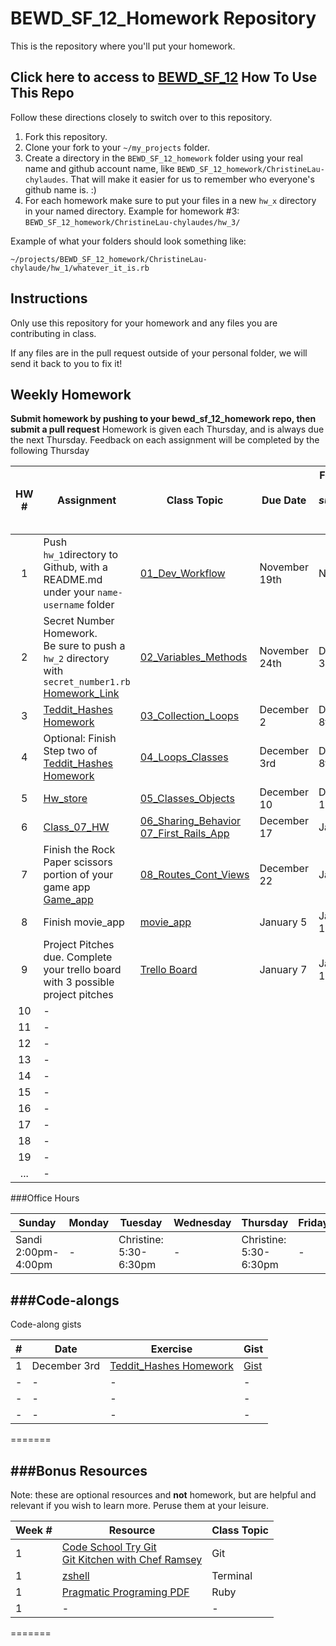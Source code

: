 # BEWD_SF_12_Homework Repository

This is the repository where you'll put your homework.

Click here to access to [BEWD_SF_12](https://github.com/kradul/bewd_sf_12)
How To Use This Repo
-----------------------

Follow these directions closely to switch over to this repository.

1. Fork this repository.
2. Clone your fork to your ```~/my_projects``` folder.
3. Create a directory in the ```BEWD_SF_12_homework``` folder using your real name and github account name, like ```BEWD_SF_12_homework/ChristineLau-chylaudes```. That will make it easier for us to remember who everyone's github name is. :)
4. For each homework make sure to put your files in a new `hw_x` directory in your named directory.   Example for homework #3: `BEWD_SF_12_homework/ChristineLau-chylaudes/hw_3/`

Example of what your folders should look something like:

```
~/projects/BEWD_SF_12_homework/ChristineLau-chylaude/hw_1/whatever_it_is.rb
```

Instructions
-------------

Only use this repository for your homework and any files you are contributing in class.

If any files are in the pull request outside of your personal folder, we will send it back to you to fix it!

Weekly Homework
----------------

**Submit homework by pushing to your bewd_sf_12_homework repo, then submit a pull request**
Homework is given each Thursday, and is always due the next Thursday. Feedback on each assignment will be completed by the following Thursday

| HW # | Assignment | Class Topic | Due Date | Feedback <br> _(if hw submitted by due date)_ |
| :--------: | ---------- | ----------- | -------- | -------- |
| 1          | Push `hw_1`directory to Github, with a README.md under your `name-username` folder | [01_Dev_Workflow](https://github.com/kradul/bewd_sf_12/tree/master/01_Dev_Workflow) | November 19th | None  |
| 2          | Secret Number Homework.  <br> Be sure to push a `hw_2` directory with `secret_number1.rb` [Homework_Link](https://github.com/kradul/bewd_sf_12/blob/master/02_Variables_Methods/hw_secret_number1.rb) |[02_Variables_Methods](https://github.com/kradul/bewd_sf_12/blob/master/02_Variables_Methods/hw_secret_number1.rb) | November 24th | December 3rd  |
| 3          | [Teddit_Hashes Homework](https://github.com/kradul/bewd_sf_12/blob/master/03_Collections_Loops/starter_code/ex_teddit_hashes.rb)  | [03_Collection_Loops](https://github.com/kradul/bewd_sf_12/tree/master/03_Collections_Loops) | December 2 | December 8th  |
| 4          | Optional: Finish Step two of [Teddit_Hashes Homework](https://github.com/kradul/bewd_sf_12/blob/master/03_Collections_Loops/starter_code/ex_teddit_hashes.rb) |[04_Loops_Classes](https://github.com/kradul/bewd_sf_12/tree/master/04_Loops_Classes) | December 3rd | December 8th |
| 5          | [Hw_store](https://github.com/kradul/bewd_sf_12/tree/master/05_Classes_Objects/starter_code/hw_store) | [05_Classes_Objects](https://github.com/kradul/bewd_sf_12/tree/master/05_Classes_Objects) |December 10 | December 17 |
| 6          | [Class_07_HW](https://github.com/kradul/bewd_sf_12/tree/master/07_First_Rails_App/homework) |[06_Sharing_Behavior](https://github.com/kradul/bewd_sf_12/tree/master/06_Sharing_Behavior)<br/>[07_First_Rails_App](https://github.com/kradul/bewd_sf_12/tree/master/07_First_Rails_App)| December 17 | January 4 |
| 7          | Finish the Rock Paper scissors portion of your game app [Game_app](https://github.com/kradul/bewd_sf_12/tree/master/08_Routes_Cont_Views/starter_code/games_app) | [08_Routes_Cont_Views](https://github.com/kradul/bewd_sf_12/tree/master/08_Routes_Cont_Views) | December 22 | January 5  |
| 8          | Finish movie_app | [movie_app](https://github.com/kradul/bewd_sf_12/tree/master/09_Models_Active_Record/starter_code) | January 5 | January 12  |
| 9          | Project Pitches due.  Complete your trello board with 3 possible project pitches | [Trello Board](https://trello.com/b/6Exe50Hw/bewd-12-projects) | January 7 | January 14 |
| 10         | - | | |  |
| 11         | - | | |  |
| 12         | - | | |  |
| 13         | - | | |  |
| 14         | - | | |  |
| 15         | - | | |  |
| 16         | - | | |  |
| 17         | - | | |  |
| 18         | - | | |  |
| 19         | - | | |  |
| ...        | - | | |  |

###Office Hours


| Sunday | Monday | Tuesday | Wednesday | Thursday | Friday | Saturday |
| ------ | ------ | ------- | --------- | -------- | ------ | -------- |
| Sandi <br> 2:00pm-4:00pm  | - |Christine: <br> 5:30-6:30pm| - |Christine: <br> 5:30-6:30pm| - | -|

###Code-alongs
-------
Code-along gists

| # | Date | Exercise | Gist |
|------|----- | -------- | ----------- |
| 1 | December 3rd | [Teddit_Hashes Homework](https://github.com/kradul/bewd_sf_12/blob/master/03_Collections_Loops/starter_code/ex_teddit_hashes.rb)  | [Gist](https://gist.github.com/chylaudes/9e5bf962d89f604b7c32) |
| - | - | - | - |
| - | - | - | - |
| - | - | - | - |
=======



###Bonus Resources
-------
Note: these are optional resources and **not** homework, but are helpful and relevant if you wish to learn more. Peruse them at your leisure.

| Week #| Resource | Class Topic |
|------ | -------- | ----------- |
| 1 | [Code School Try Git](https://www.codeschool.com/courses/try-git) <br/>[Git Kitchen with Chef Ramsey](http://bloggytoons.com/posts/2013/10/10/git-kitchen-wchef-ramsay) | Git |
| 1 | [zshell](https://github.com/robbyrussell/oh-my-zsh) | Terminal |
| 1 | [Pragmatic Programing PDF](http://chrismaloney.org/notes_s/Ruby%20on%20Rails_/ProgrammingRuby-4thEd.pdf) | Ruby|
|1|-|-|
=======
